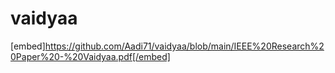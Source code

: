 # vaidyaa
<object data="https://github.com/Aadi71/vaidyaa/blob/main/IEEE%20Research%20Paper%20-%20Vaidyaa.pdf" width="1000" height="1000" type='application/pdf'/>

[embed]https://github.com/Aadi71/vaidyaa/blob/main/IEEE%20Research%20Paper%20-%20Vaidyaa.pdf[/embed] 
